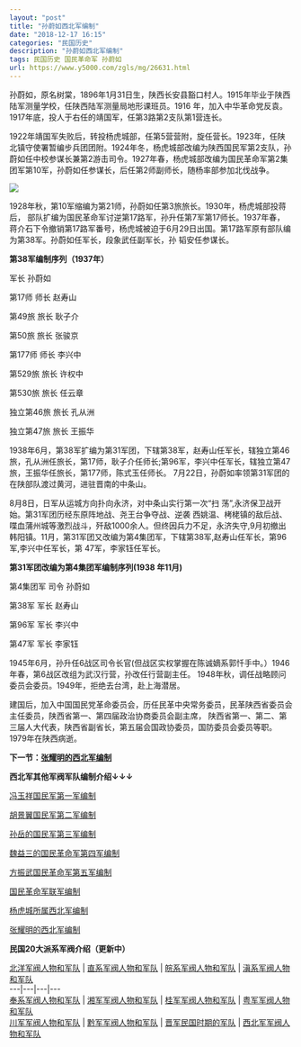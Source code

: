 ```yaml
---
layout: "post"
title: "孙蔚如西北军编制"
date: "2018-12-17 16:15"
categories: "民国历史"
description: "孙蔚如西北军编制"
tags: 民国历史 国民革命军 孙蔚如
url: https://www.y5000.com/zgls/mg/26631.html
---
```






孙蔚如，原名树棠，1896年1月31日生，陕西长安县豁口村人。1915年毕业于陕西陆军测量学校，任陕西陆军测量局地形课班员。1916
年，加入中华革命党反袁。1917年底，投人于右任的靖国军，任第3路第2支队第1营连长。

1922年靖国军失败后，转投杨虎城部，任第5营营附，旋任营长。1923年，任陕北镇守使署暂编步兵团团附。1924年冬，杨虎城部改编为陕西国民军第2支队，孙蔚如任中校参谋长兼第2游击司令。1927年春，杨虎城部改编为国民革命军第2集团军第10军，孙蔚如任参谋长，后任第2师副师长，随杨率部参加北伐战争。

![](https://img.y5000.com/uploads/allimg/171212/8-1G212113033a6.jpg)

1928年秋，第10军缩编为第21师，孙蔚如任第3旅旅长。1930年，杨虎城部投蒋后，
部队扩编为国民革命军讨逆第17路军，孙升任第7军第17师长。1937年春，蒋介石下令撤销第17路军番号，杨虎城被迫于6月29日出国。第17路军原有部队编为第38军。孙蔚如任军长，段象武任副军长，孙
韬安任参谋长。

**第38军编制序列（1937年）**

军长 孙蔚如

第17师 师长 赵寿山

第49旅 旅长 耿子介

第50旅 旅长 张骏京

第177师 师长 李兴中

第529旅 旅长 许权中

第530旅 旅长 任云章

独立第46旅 旅长 孔从洲

独立第47旅 旅长 王振华

1938年6月，第38军扩编为第31军团，下辖第38军，赵寿山任军长，辖独立第46旅，孔从洲任旅长，第17师，耿子介任师长;第96军，李兴中任军长，辖独立第47旅，王振华任旅长，第177师，陈式玉任师长。
7月22日，孙蔚如率领第31军团的在陕部队渡过黄河，进驻晋南的中条山。

8月8日，日军从运城方向扑向永济，对中条山实行第一次“扫 荡”,永济保卫战开始。第31军团历经东原阵地战、尧王台争夺战、逆袭
西姚温、栲栳镇的敌后战、喋血蒲州城等激烈战斗，歼敌1000余人。但终因兵力不足，永济失守,9月初撤出韩阳镇。11月，第31军团又改编为第4集团军，下辖第38军,赵寿山任军长，第96军,李兴中任军长，第
47军，李家钰任军长。

**第31军团改编为第4集团军编制序列(1938 年11月)**

第4集团军 司令 孙蔚如

第38军 军长 赵寿山

第96军 军长 李兴中

第47军 军长 李家钰

1945年6月，孙升任6战区司令长官(但战区实权掌握在陈诚嫡系郭忏手中。）1946年春，第6战区改组为武汉行营，孙改任行营副主任。
1948年秋，调任战略顾问委员会委员。1949年，拒绝去台湾，赴上海潜居。

建国后，加入中国国民党革命委员会，历任民革中央常务委员，民革陕西省委员会主任委员，陕西省第一、第四届政治协商委员会副主席，
陕西省第一、第二、第三届人大代表，陕西省副省长，第五届会国政协委员，国防委员会委员等职。1979年在陕西病逝。

**下一节：[张耀明的西北军编制](https://www.y5000.com/zgls/mg/26632.html)**

**西北军其他军阀军队编制介绍↓↓↓**

[ 冯玉祥国民军第一军编制](https://www.y5000.com/zgls/mg/26622.html)

[胡景翼国民军第二军编制](https://www.y5000.com/zgls/mg/26624.html)

[孙岳的国民军第三军编制](https://www.y5000.com/zgls/mg/26625.html)

[魏益三的国民革命军第四军编制](https://www.y5000.com/zgls/mg/26627.html)

[方振武国民革命军第五军编制](https://www.y5000.com/zgls/mg/26628.html)

[国民革命军联军编制](https://www.y5000.com/zgls/mg/26629.html)

[杨虎城所属西北军编制](https://www.y5000.com/zgls/mg/26630.html)

[张耀明的西北军编制](https://www.y5000.com/zgls/mg/26632.html)

**民国20大派系军阀介绍（更新中）**

[ 北洋军阀人物和军队](https://www.y5000.com/zgls/mrzj/26568.html) |
[直系军阀人物和军队](https://www.y5000.com/zgls/mrzj/26575.html) |
[皖系军阀人物和军队](https://www.y5000.com/zgls/mrzj/26571.html) |
[滇系军阀人物和军队](https://www.y5000.com/zgls/mrzj/26581.html)  
---|---|---|---  
[奉系军阀人物和军队](https://www.y5000.com/zgls/mrzj/26579.html) |
[湘军军阀人物和军队](https://www.y5000.com/zgls/mrzj/26593.html) |
[桂军军阀人物和军队](https://www.y5000.com/zgls/mg/26600.html) |
[粤军军阀人物和军队](https://www.y5000.com/zgls/mg/26605.html)  
[川军军阀人物和军队](https://www.y5000.com/zgls/mrzj/26585.html) |
[黔军军阀人物和军队](https://www.y5000.com/zgls/mg/26608.html) |
[晋军民国时期的军队](https://www.y5000.com/zgls/mg/26610.html) |
[西北军军阀人物和军队](https://www.y5000.com/zgls/mg/26635.html)
